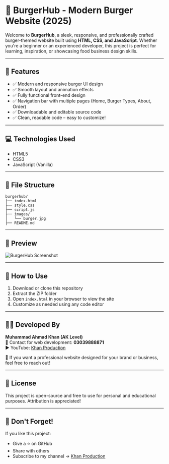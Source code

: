 # 🍔 BurgerHub - Modern Burger Website (2025)

Welcome to **BurgerHub**, a sleek, responsive, and professionally crafted burger-themed website built using **HTML, CSS, and JavaScript**. Whether you're a beginner or an experienced developer, this project is perfect for learning, inspiration, or showcasing food business design skills.

---

## 🚀 Features

- ✅ Modern and responsive burger UI design
- ✅ Smooth layout and animation effects
- ✅ Fully functional front-end design
- ✅ Navigation bar with multiple pages (Home, Burger Types, About, Order)
- ✅ Downloadable and editable source code
- ✅ Clean, readable code – easy to customize!

---

## 💻 Technologies Used

- HTML5  
- CSS3  
- JavaScript (Vanilla)

---

## 📂 File Structure

```
burgerhub/
├── index.html
├── style.css
├── script.js
├── images/
│   └── burger.jpg
├── README.md
```

---

## 📸 Preview

![BurgerHub Screenshot](images/burger.jpg)

---

## 🧠 How to Use

1. Download or clone this repository
2. Extract the ZIP folder
3. Open `index.html` in your browser to view the site
4. Customize as needed using any code editor

---

## 👨‍💻 Developed By

**Muhammad Ahmad Khan (AK Level)**  
📱 Contact for web development: **03039888871**  
▶️ YouTube: [Khan Production](https://www.youtube.com/@KhanProduction3399)

💼 If you want a professional website designed for your brand or business, feel free to reach out!

---

## 📜 License

This project is open-source and free to use for personal and educational purposes. Attribution is appreciated!

---

## 🌟 Don't Forget!

If you like this project:
- Give a ⭐ on GitHub  
- Share with others  
- Subscribe to my channel → [Khan Production](https://www.youtube.com/@KhanProduction3399)
